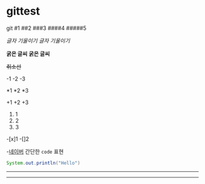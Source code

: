 # gittest
git
#1
##2
###3
####4
#####5

*글자 기울이기*
_글자 기울이기_

**굵은 글씨**
__굵은 글씨__

~~취소선~~

-1
-2
-3

*1
*2
*3

+1
+2
+3

1. 1
2. 2
3. 3

-[x]1
-[]2

-[네이버](https://www.naver.com)
간단한 `code` 표현

``` java
System.out.println("Hello")
```

***
---

